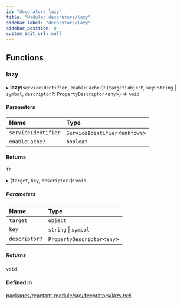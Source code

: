 ```yaml
---
id: "decorators_lazy"
title: "Module: decorators/lazy"
sidebar_label: "decorators/lazy"
sidebar_position: 0
custom_edit_url: null
---
```


## Functions

### lazy

▸ **lazy**(`serviceIdentifier`, `enableCache?`): (`target`: `object`, `key`: `string` \| `symbol`, `descriptor?`: `PropertyDescriptor`<`any`\>) => `void`

#### Parameters

| Name | Type |
| :------ | :------ |
| `serviceIdentifier` | `ServiceIdentifier`<`unknown`\> |
| `enableCache?` | `boolean` |

#### Returns

`fn`

▸ (`target`, `key`, `descriptor?`): `void`

##### Parameters

| Name | Type |
| :------ | :------ |
| `target` | `object` |
| `key` | `string` \| `symbol` |
| `descriptor?` | `PropertyDescriptor`<`any`\> |

##### Returns

`void`

#### Defined in

[packages/reactant-module/src/decorators/lazy.ts:6](https://github.com/unadlib/reactant/blob/08156165/packages/reactant-module/src/decorators/lazy.ts#L6)
